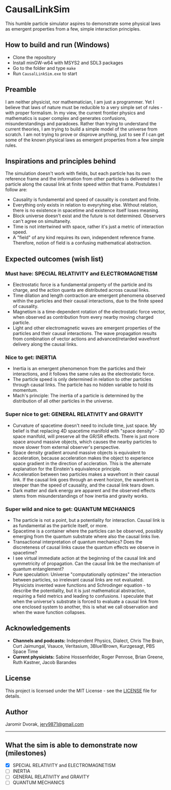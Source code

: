 # CausalLinkSim

This humble particle simulator aspires to demonstrate some physical laws as emergent properties from a few, simple interaction principles.

## How to build and run (Windows)

- Clone the repository
- Install minGW-w64 with MSYS2 and SDL3 packages
- Go to the folder and type `make`
- Run `CausalLinkSim.exe` to start

## Preamble

I am neither physicist, nor mathematician, I am just a programmer. Yet I believe that laws of nature must be reducible to a very simple set of rules - with proper formalism. In my view, the current frontier physics and mathematics is super complex and generates confusions, misunderstandings and paradoxes. Rather than trying to understand the current theories, I am trying to build a simple model of the universe from scratch. I am not trying to prove or disprove anything, just to see if I can get some of the known physical laws as emergent properties from a few simple rules.

## Inspirations and principles behind

The simulation doesn't work with fields, but each particle has its own reference frame and the information from other particles is delivered to the particle along the causal link at finite speed within that frame. Postulates I follow are:

- Causality is fundamental and speed of causality is constant and finite.
- Everything only exists in relation to eveyryhing else. Without relation, there is no existence in spacetime and existence itself loses meaning.
- Block universe doesn't exist and the future is not determined. Observers can't agree on simultaneity.
- Time is not intertwined with space, rather it's just a metric of interaction speed.
- A "field" of any kind requires its own, independent reference frame. Therefore, notion of field is a confusing mathematical abstraction.

## Expected outcomes (wish list)

### Must have: SPECIAL RELATIVITY and ELECTROMAGNETISM

- Electrostatic force is a fundamental property of the particle and its charge, and the action quanta are distributed across causal links.
- Time dilation and length contraction are emergent phenomena observed within the particles and their causal interactions, due to the finite speed of causality.
- Magnetism is a time-dependent rotation of the electrostatic force vector, when observed as contribution from every nearby moving charged particle.
- Light and other electromagnetic waves are emergent properties of the particles and their causal interactions. The wave propagation results from combination of vector actions and advanced/retarded wavefront delivery along the causal links.

### Nice to get: INERTIA

- Inertia is an emergent phenomenon from the particles and their interactions, and it follows the same rules as the electrostatic force.
- The particle speed is only determined in relation to other particles through causal links. The particle has no hidden variable to hold its momentum.
- Mach's principle: The inertia of a particle is determined by the distribution of all other particles in the universe.

### Super nice to get: GENERAL RELATIVITY and GRAVITY

- Curvature of spacetime doesn't need to include time, just space. My belief is that replacing 4D spacetime manifold with "space density" - 3D space manifold, will preserve all the GR/SR effects. There is just more space around massive objects, which causes the nearby particles to move slower from external observer's perspective.
- Space density gradient around massive objects is equivalent to acceleration, because acceleration makes the object to experience space gradient in the direction of accleration. This is the alternate explanation for the Einstein's equivalence principle.
- Acceleration between two particles makes a wavefront in their causal link. If the causal link goes through an event horizon, the wavefront is steeper than the speed of causality, and the causal link tears down.
- Dark matter and dark energy are apparent and the observed effects stems from misunderstandings of how inertia and gravity works.

### Super wild and nice to get: QUANTUM MECHANICS

- The particle is not a point, but a potentiality for interaction. Causal link is as fundamental as the particle itself, or more.
- Spacetime is a container where the particles can be observed, possibly emerging from the quantum substrate where also the causal links live.
- Transactional interpretation of quantum mechanics? Does the discreteness of causal links cause the quantum effects we observe in spacetime?
- I see virtual immediate action at the beginning of the causal link and symmetricity of propagation. Can the causal link be the mechanism of quantum entanglement?
- Pure speculation: Universe "computationally optimizes" the interaction between particles, so irrelevant causal links are not evaluated. Physicists invented wave functions and Schrodinger equation - to describe the potentiality, but it is just mathematical abstraction, requiring a field metrics and leading to confusions. I speculate that when the universe's substrate is forced to evaluate a causal link from one enclosed system to another, this is what we call observation and when the wave function collapses.

## Acknowledgements

- **Channels and podcasts:** Independent Physics, Dialect, Chris The Brain, Curt Jaimungal, Vsauce, Veritasium, 3Blue1Brown, Kurzgesagt, PBS Space Time
- **Current physicists:** Sabine Hossenfelder, Roger Penrose, Brian Greene, Ruth Kastner, Jacob Barandes

## License

This project is licensed under the MIT License - see the [LICENSE](LICENSE) file for details.

## Author

Jaromir Dvorak, jery9871@gmail.com

---

## What the sim is able to demonstrate now (milestones)

- [x] SPECIAL RELATIVITY and ELECTROMAGNETISM
- [ ] INERTIA
- [ ] GENERAL RELATIVITY and GRAVITY
- [ ] QUANTUM MECHANICS
